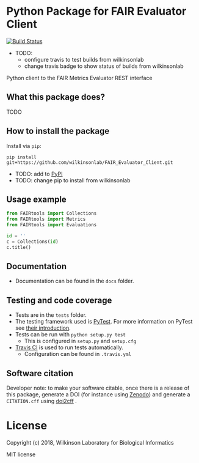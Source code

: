 # Python Package for FAIR Evaluator Client
[![Build Status](https://travis-ci.com/c-martinez/FAIR_Evaluator_Client.svg?branch=master)](https://travis-ci.com/c-martinez/FAIR_Evaluator_Client)
- TODO:
  - configure travis to test builds from wilkinsonlab
  - change travis badge to show status of builds from wilkinsonlab

Python client to the FAIR Metrics Evaluator REST interface

## What this package does?
TODO

## How to install the package
Install via `pip`:

```
pip install git+https://github.com/wilkinsonlab/FAIR_Evaluator_Client.git
```

 - TODO: add to [PyPI](https://pypi.org/)
 - TODO: change pip to install from wilkinsonlab

## Usage example
```python
from FAIRtools import Collections
from FAIRtools import Metrics
from FAIRtools import Evaluations

id = ''
c = Collections(id)
c.title()
```

## Documentation
* Documentation can be found in the `docs` folder.

## Testing and code coverage

* Tests are in the `tests` folder.
* The testing framework used is [PyTest](https://pytest.org). For more information on PyTest see [their introduction](http://pythontesting.net/framework/pytest/pytest-introduction/).
* Tests can be run with `python setup.py test`
  - This is configured in `setup.py` and `setup.cfg`
* [Travis CI](https://travis-ci.com/) is used to run tests automatically.
  - Configuration can be found in `.travis.yml`

## Software citation
Developer note: to make your software citable, once there is a release of this package, generate a DOI (for instance using [Zenodo](https://zenodo.org/)) and generate a `CITATION.cff` using [doi2cff](https://github.com/citation-file-format/doi2cff) .

# License
Copyright (c) 2018, Wilkinson Laboratory for Biological Informatics

MIT license
